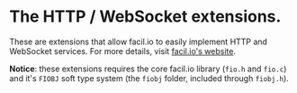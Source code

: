 # The HTTP / WebSocket extensions.

These are extensions that allow facil.io to easily implement HTTP and WebSocket services. For more details, visit [facil.io's website](http://facil.io).

**Notice**: these extensions requires the core facil.io library (`fio.h` and `fio.c`) and it's `FIOBJ` soft type system (the `fiobj` folder, included through `fiobj.h`).
